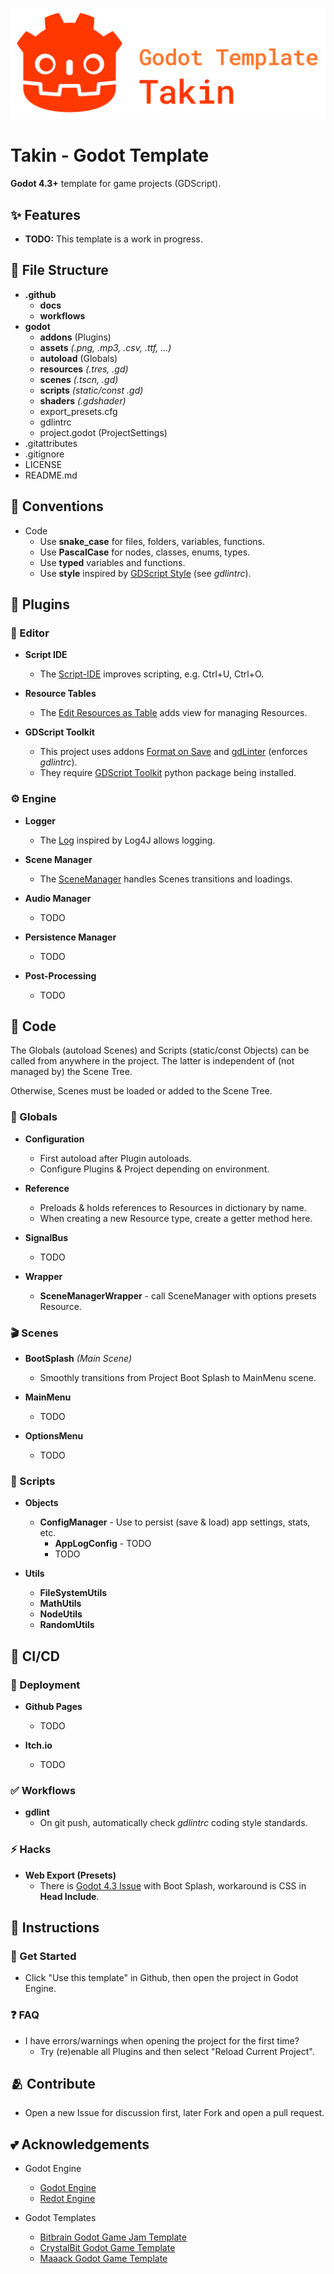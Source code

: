 
![](https://github.com/TinyTakinTeller/TakinGodotTemplate/blob/master/.github/docs/readme_logo.png)


# Takin - Godot Template

**Godot 4.3+** template for game projects (GDScript).


## ✨ Features

- **TODO:** This template is a work in progress.


## 📂 File Structure

- **.github**
	- **docs**
	- **workflows**
- **godot**
	- **addons** (Plugins)
	- **assets** *(.png, .mp3, .csv, .ttf, ...)*
	- **autoload** (Globals)
	- **resources** *(.tres, .gd)*
	- **scenes** *(.tscn, .gd)*
	- **scripts** *(static/const .gd)*
	- **shaders** *(.gdshader)*
	- export_presets.cfg
	- gdlintrc
	- project.godot (ProjectSettings)
- .gitattributes
- .gitignore
- LICENSE
- README.md


## 📜 Conventions

- Code
	- Use **snake_case** for files, folders, variables, functions.
	- Use **PascalCase** for nodes, classes, enums, types.
	- Use **typed** variables and functions.
	- Use **style** inspired by [GDScript Style](https://docs.godotengine.org/en/stable/tutorials/scripting/gdscript/gdscript_styleguide.html) (see *gdlintrc*).


## 🧩 Plugins

### 🔧 Editor

- **Script IDE**
	- The [Script-IDE](https://github.com/Maran23/script-ide) improves scripting, e.g. Ctrl+U, Ctrl+O.

- **Resource Tables**
	- The [Edit Resources as Table](https://github.com/don-tnowe/godot-resources-as-sheets-plugin/tree/Godot-4) adds view for managing Resources.

- **GDScript Toolkit**
	- This project uses addons [Format on Save](https://github.com/ryan-haskell/gdformat-on-save) and [gdLinter](https://github.com/el-falso/gdlinter) (enforces *gdlintrc*).
	- They require [GDScript Toolkit](https://github.com/Scony/godot-gdscript-toolkit) python package being installed.

### ⚙️ Engine

- **Logger**
	- The [Log](https://github.com/albinaask/Log) inspired by Log4J allows logging.

- **Scene Manager**
	- The [SceneManager](https://github.com/maktoobgar/scene_manager) handles Scenes transitions and loadings.

- **Audio Manager**
	- TODO

- **Persistence Manager**
	- TODO

- **Post-Processing**
	- TODO

## 🤖 Code

The Globals (autoload Scenes) and Scripts (static/const Objects) can be called from anywhere in the project. The latter is independent of (not managed by) the Scene Tree.

Otherwise, Scenes must be loaded or added to the Scene Tree.

### 💎 Globals

- **Configuration**
	- First autoload after Plugin autoloads.
	- Configure Plugins & Project depending on environment.

- **Reference**
	- Preloads & holds references to Resources in dictionary by name.
	- When creating a new Resource type, create a getter method here.

- **SignalBus**
	- TODO

- **Wrapper**
	- **SceneManagerWrapper** - call SceneManager with options presets Resource.

### 🎬 Scenes

- **BootSplash** *(Main Scene)*
	- Smoothly transitions from Project Boot Splash to MainMenu scene.

- **MainMenu**
	- TODO

- **OptionsMenu**
	- TODO

### 📄 Scripts

- **Objects**
	- **ConfigManager** - Use to persist (save & load) app settings, stats, etc.
		- **AppLogConfig** - TODO
		- TODO

- **Utils**
	- **FileSystemUtils**
	- **MathUtils**
	- **NodeUtils**
	- **RandomUtils**

## 🎉 CI/CD

### 🚀 Deployment

- **Github Pages**
	- TODO

- **Itch.io**
	- TODO

### ✅ Workflows

- **gdlint**
	- On git push, automatically check *gdlintrc* coding style standards.

### ⚡ Hacks

- **Web Export (Presets)**
	- There is [Godot 4.3 Issue](https://github.com/godotengine/godot/issues/96874) with Boot Splash, workaround is CSS in **Head Include**.


## 📖 Instructions

### 📘 Get Started

- Click "Use this template" in Github, then open the project in Godot Engine.

### ❓ FAQ

- I have errors/warnings when opening the project for the first time?
	- Try (re)enable all Plugins and then select "Reload Current Project".


## 🫂 Contribute

- Open a new Issue for discussion first, later Fork and open a pull request.


## 💕 Acknowledgements

- Godot Engine
	- [Godot Engine](https://github.com/godotengine/godot)
	- [Redot Engine](https://github.com/Redot-Engine/redot-engine)

- Godot Templates
	- [Bitbrain Godot Game Jam Template](https://github.com/bitbrain/godot-gamejam)
	- [CrystalBit Godot Game Template](https://github.com/crystal-bit/godot-game-template)
	- [Maaack Godot Game Template](https://github.com/Maaack/Godot-Game-Template)
